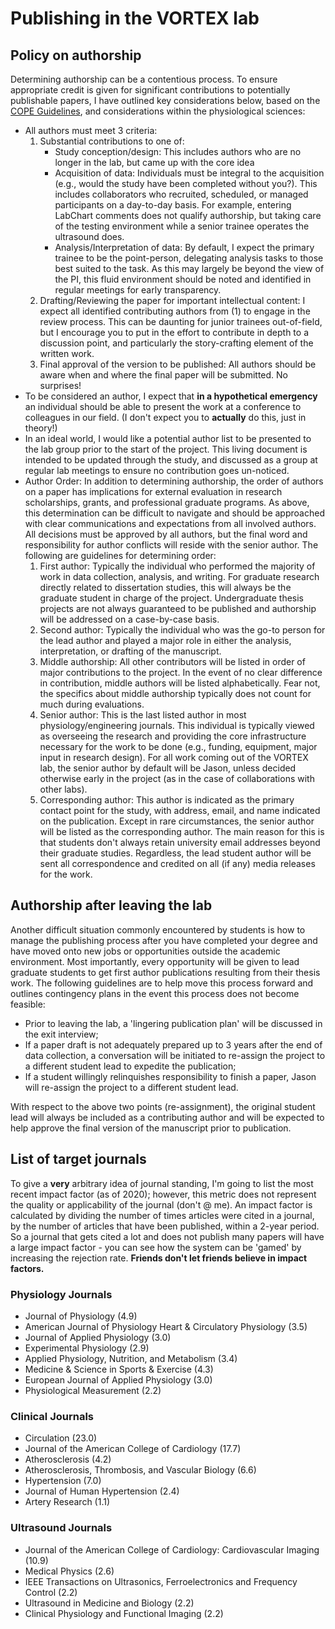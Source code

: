 # Publishing in the VORTEX lab

## Policy on authorship
Determining authorship can be a contentious process. To ensure appropriate credit is given for significant contributions to potentially publishable papers, I have outlined key considerations below, based on the [COPE Guidelines](https://publicationethics.org/files/2003pdf12_0.pdf), and considerations within the physiological sciences:

* All authors must meet 3 criteria:
    1. Substantial contributions to one of:
        * Study conception/design: This includes authors who are no longer in the lab, but came up with the core idea
        * Acquisition of data: Individuals must be integral to the acquisition (e.g., would the study have been completed without you?). This includes collaborators who recruited, scheduled, or managed participants on a day-to-day basis. For example, entering LabChart comments does not qualify authorship, but taking care of the testing environment while a senior trainee operates the ultrasound does.
        * Analysis/Interpretation of data: By default, I expect the primary trainee to be the point-person, delegating analysis tasks to those best suited to the task. As this may largely be beyond the view of the PI, this fluid environment should be noted and identified in regular meetings for early transparency.
    2. Drafting/Reviewing the paper for important intellectual content: I expect all identified contributing authors from (1) to engage in the review process. This can be daunting for junior trainees out-of-field, but I encourage you to put in the effort to contribute in depth to a discussion point, and particularly the story-crafting element of the written work.
    3. Final approval of the version to be published: All authors should be aware when and where the final paper will be submitted. No surprises!
* To be considered an author, I expect that **in a hypothetical emergency** an individual should be able to present the work at a conference to colleagues in our field. (I don't expect you to **actually** do this, just in theory!)
* In an ideal world, I would like a potential author list to be presented to the lab group prior to the start of the project. This living document is intended to be updated through the study, and discussed as a group at regular lab meetings to ensure no contribution goes un-noticed.
* Author Order: In addition to determining authorship, the order of authors on a paper has implications for external evaluation in research scholarships, grants, and professional graduate programs. As above, this determination can be difficult to navigate and should be approached with clear communications and expectations from all involved authors. All decisions must be approved by all authors, but the final word and responsibility for author conflicts will reside with the senior author. The following are guidelines for determining order:
    1. First author: Typically the individual who performed the majority of work in data collection, analysis, and writing. For graduate research directly related to dissertation studies, this will always be the graduate student in charge of the project. Undergraduate thesis projects are not always guaranteed to be published and authorship will be addressed on a case-by-case basis.
    2. Second author: Typically the individual who was the go-to person for the lead author and played a major role in either the analysis, interpretation, or drafting of the manuscript.
    3. Middle authorship: All other contributors will be listed in order of major contributions to the project. In the event of no clear difference in contribution, middle authors will be listed alphabetically. Fear not, the specifics about middle authorship typically does not count for much during evaluations.
    4. Senior author: This is the last listed author in most physiology/engineering journals. This individual is typically viewed as overseeing the research and providing the core infrastructure necessary for the work to be done (e.g., funding, equipment, major input in research design). For all work coming out of the VORTEX lab, the senior author by default will be Jason, unless decided otherwise early in the project (as in the case of collaborations with other labs).
    5. Corresponding author: This author is indicated as the primary contact point for the study, with address, email, and name indicated on the publication. Except in rare circumstances, the senior author will be listed as the corresponding author. The main reason for this is that students don't always retain university email addresses beyond their graduate studies. Regardless, the lead student author will be sent all correspondence and credited on all (if any) media releases for the work.

## Authorship after leaving the lab
Another difficult situation commonly encountered by students is how to manage the publishing process after you have completed your degree and have moved onto new jobs or opportunities outside the academic environment. Most importantly, every opportunity will be given to lead graduate students to get first author publications resulting from their thesis work. The following guidelines are to help move this process forward and outlines contingency plans in the event this process does not become feasible:
* Prior to leaving the lab, a 'lingering publication plan' will be discussed in the exit interview;
* If a paper draft is not adequately prepared up to 3 years after the end of data collection, a conversation will be initiated to re-assign the project to a different student lead to expedite the publication;
* If a student willingly relinquishes responsibility to finish a paper, Jason will re-assign the project to a different student lead.

With respect to the above two points (re-assignment), the original student lead will always be included as a contributing author and will be expected to help approve the final version of the manuscript prior to publication.

## List of target journals
To give a **very** arbitrary idea of journal standing, I'm going to list the most recent impact factor (as of 2020); however, this metric does not represent the quality or applicability of the journal (don't @ me). An impact factor is calculated by dividing the number of times articles were cited in a journal, by the number of articles that have been published, within a 2-year period. So a journal that gets cited a lot and does not publish many papers will have a large impact factor - you can see how the system can be 'gamed' by increasing the rejection rate. **Friends don't let friends believe in impact factors.**

### Physiology Journals

* Journal of Physiology (4.9)
* American Journal of Physiology Heart & Circulatory Physiology (3.5)
* Journal of Applied Physiology (3.0)
* Experimental Physiology (2.9)
* Applied Physiology, Nutrition, and Metabolism (3.4)
* Medicine & Science in Sports & Exercise (4.3)
* European Journal of Applied Physiology (3.0)
* Physiological Measurement (2.2)

### Clinical Journals

* Circulation (23.0)
* Journal of the American College of Cardiology (17.7)
* Atherosclerosis (4.2)
* Atherosclerosis, Thrombosis, and Vascular Biology (6.6)
* Hypertension (7.0)
* Journal of Human Hypertension (2.4)
* Artery Research (1.1)

### Ultrasound Journals

* Journal of the American College of Cardiology: Cardiovascular Imaging (10.9)
* Medical Physics (2.6)
* IEEE Transactions on Ultrasonics, Ferroelectronics and Frequency Control (2.2)
* Ultrasound in Medicine and Biology (2.2)
* Clinical Physiology and Functional Imaging (2.2)
